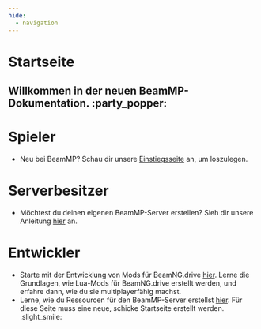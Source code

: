 ```yaml
---
hide:
  - navigation
---
```

# Startseite

## Willkommen in der neuen BeamMP-Dokumentation. :party_popper:

# Spieler
 - Neu bei BeamMP? Schau dir unsere [Einstiegsseite](game/getting-started) an, um loszulegen.
 
# Serverbesitzer
 - Möchtest du deinen eigenen BeamMP-Server erstellen? Sieh dir unsere Anleitung [hier](server/create-a-server) an.

# Entwickler

 - Starte mit der Entwicklung von Mods für BeamNG.drive [hier](guides/modding/index). Lerne die Grundlagen, wie Lua-Mods für BeamNG.drive erstellt werden, und erfahre dann, wie du sie multiplayerfähig machst.
 - Lerne, wie du Ressourcen für den BeamMP-Server erstellst [hier](guides/resource-development).
Für diese Seite muss eine neue, schicke Startseite erstellt werden. :slight_smile: